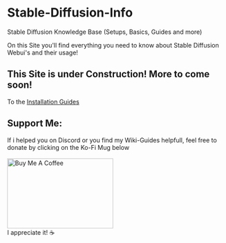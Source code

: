 # Stable-Diffusion-Info
Stable Diffusion Knowledge Base (Setups, Basics, Guides and more)

On this Site you'll find everything you need to know about Stable Diffusion Webui's and their usage!

## This Site is under Construction! More to come soon! ##

To the [Installation Guides](https://github.com/CS1o/Stable-Diffusion-Info/wiki/Installation-Guides)


## Support Me:<br>
If i helped you on Discord or you find my Wiki-Guides helpfull,
feel free to donate by clicking on the Ko-Fi Mug below<br>
<a href="https://ko-fi.com/ofcs1o" target="_blank"><br>
<img src="https://storage.ko-fi.com/cdn/nav-logo-stroke.png" alt="Buy Me A Coffee" height="162" width="245"></a><br>
I appreciate it! ☕
